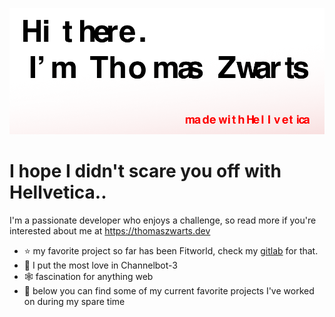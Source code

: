 ![me.png](https://github.com/Thomas-X/Thomas-X/blob/master/iPad%20mini%20-%201%20(1).png "Its me")

# I hope I didn't scare you off with Hellvetica..
I'm a passionate developer who enjoys a challenge, so read more if you're interested about me at https://thomaszwarts.dev

- ⭐ my favorite project so far has been Fitworld, check my [gitlab](https://gitlab.com/fitworld/fitworld-be) for that.
- 💜 I put the most love in Channelbot-3
- 🕸 fascination for anything web
- 📃 below you can find some of my current favorite projects I've worked on during my spare time 
